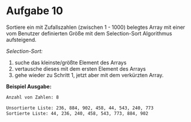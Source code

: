 # Aufgabe 10

Sortiere ein mit Zufallszahlen (zwischen 1 - 1000) belegtes Array mit einer vom Benutzer definierten Größe mit dem Selection-Sort Algorithmus aufsteigend.

*Selection-Sort:*

1. suche das kleinste/größte Element des Arrays
2. vertausche dieses mit dem ersten Element des Arrays
3. gehe wieder zu Schritt 1, jetzt aber mit dem verkürzten Array.

__Beispiel Ausgabe:__

```txt
Anzahl von Zahlen: 8

Unsortierte Liste: 236, 884, 902, 458, 44, 543, 240, 773
Sortierte Liste: 44, 236, 240, 458, 543, 773, 884, 902
```
